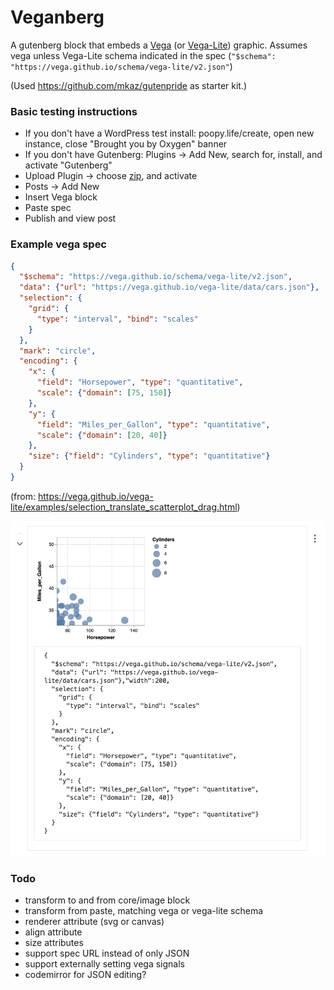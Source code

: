 
# Veganberg

A gutenberg block that embeds a [Vega](http://vega.github.io/vega) (or [Vega-Lite](https://vega.github.io/vega-lite/)) graphic. Assumes vega unless Vega-Lite schema indicated in the spec (`"$schema": "https://vega.github.io/schema/vega-lite/v2.json"`)

(Used https://github.com/mkaz/gutenpride as starter kit.)

### Basic testing instructions

- If you don't have a WordPress test install: poopy.life/create, open new instance, close "Brought you by Oxygen" banner
- If you don't have Gutenberg: Plugins -> Add New, search for, install, and activate "Gutenberg"
- Upload Plugin -> choose [zip](https://github.com/dechov/veganberg/archive/master.zip), and activate
- Posts -> Add New
- Insert Vega block
- Paste spec
- Publish and view post

### Example vega spec

```json
{
  "$schema": "https://vega.github.io/schema/vega-lite/v2.json",
  "data": {"url": "https://vega.github.io/vega-lite/data/cars.json"},
  "selection": {
    "grid": {
      "type": "interval", "bind": "scales"
    }
  },
  "mark": "circle",
  "encoding": {
    "x": {
      "field": "Horsepower", "type": "quantitative",
      "scale": {"domain": [75, 150]}
    },
    "y": {
      "field": "Miles_per_Gallon", "type": "quantitative",
      "scale": {"domain": [20, 40]}
    },
    "size": {"field": "Cylinders", "type": "quantitative"}
  }
}
```
(from: https://vega.github.io/vega-lite/examples/selection_translate_scatterplot_drag.html)

![veganberg-example.png](veganberg-example.png)


### Todo

- transform to and from core/image block
- transform from paste, matching vega or vega-lite schema
- renderer attribute (svg or canvas)
- align attribute
- size attributes
- support spec URL instead of only JSON
- support externally setting vega signals
- codemirror for JSON editing?
